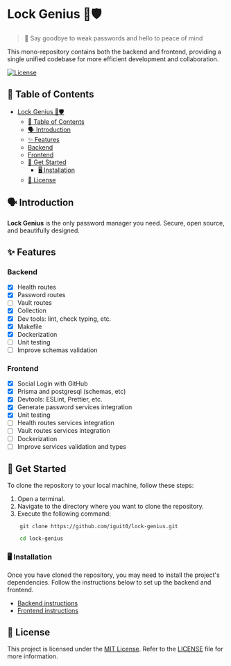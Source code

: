 # Lock Genius 🔐🛡️

>👋 Say goodbye to weak passwords and hello to peace of mind

This mono-repository contains both the backend and frontend, providing a single unified codebase for more efficient development and collaboration.

[![License](https://img.shields.io/badge/license-MIT-blue.svg)](https://opensource.org/licenses/MIT)

## 📌 Table of Contents

- [Lock Genius 🔐🛡️](#lock-genius-️)
  - [📌 Table of Contents](#-table-of-contents)
  - [🗣 Introduction](#-introduction)
  - [✨ Features](#-features)
  - [Backend](#backend)
  - [Frontend](#frontend)
  - [🚀 Get Started](#-get-started)
    - [🖥 Installation](#-installation)
  - [🚨 License](#-license)

## 🗣 Introduction

**Lock Genius** is the only password manager you need. Secure, open source, and beautifully designed.

## ✨ Features

### Backend

- [x] Health routes
- [x] Password routes
- [ ] Vault routes
- [x] Collection
- [x] Dev tools: lint, check typing, etc.
- [x] Makefile
- [x] Dockerization
- [ ] Unit testing
- [ ] Improve schemas validation

### Frontend

- [x] Social Login with GitHub
- [x] Prisma and postgresql (schemas, etc)
- [x] Devtools: ESLint, Prettier, etc.
- [x] Generate password services integration
- [x] Unit testing
- [ ] Health routes services integration
- [ ] Vault routes services integration
- [ ] Dockerization
- [ ] Improve services validation and types

## 🚀 Get Started

To clone the repository to your local machine, follow these steps:
1. Open a terminal.
2. Navigate to the directory where you want to clone the repository.
3. Execute the following command:

```shell
    git clone https://github.com/iguit0/lock-genius.git
```

```bash
    cd lock-genius
```

### 🖥 Installation

Once you have cloned the repository, you may need to install the project's dependencies. Follow the instructions below to set up the backend and frontend.

- [Backend instructions](./backend/README.md)
- [Frontend instructions](./frontend/README.md)

## 🚨 License

This project is licensed under the [MIT License](https://opensource.org/license/mit/). Refer to the [LICENSE](./LICENSE) file for more information.
